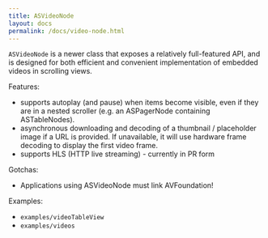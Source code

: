 ```yaml
---
title: ASVideoNode
layout: docs
permalink: /docs/video-node.html
---
```


`ASVideoNode` is a newer class that exposes a relatively full-featured API, and is designed for both efficient and convenient implementation of embedded videos in scrolling views.

Features:
- supports autoplay (and pause) when items become visible, even if they are in a nested scroller (e.g. an ASPagerNode containing ASTableNodes). 
- asynchronous downloading and decoding of a thumbnail / placeholder image if a URL is provided. If unavailable, it will use hardware frame decoding to display the first video frame. 
- supports HLS (HTTP live streaming) - currently in PR form

Gotchas:
- Applications using ASVideoNode must link AVFoundation!

Examples:
- `examples/videoTableView`
- `examples/videos`

